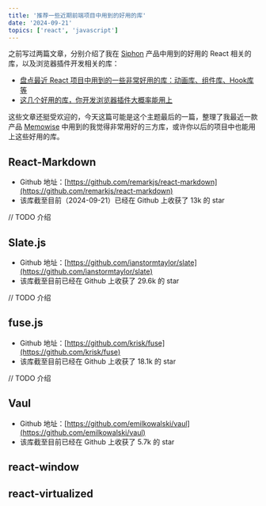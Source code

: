 ```yaml
---
title: '推荐一些近期前端项目中用到的好用的库'
date: '2024-09-21'
topics: ['react', 'javascript']
---
```


之前写过两篇文章，分别介绍了我在 [Siphon](https://siphon.ink) 产品中用到的好用的 React 相关的库，以及浏览器插件开发相关的库：

- [盘点最近 React 项目中用到的一些非常好用的库：动画库、组件库、Hook库等](https://juejin.cn/post/7353138889458810932)
- [这几个好用的库，你开发浏览器插件大概率能用上](https://juejin.cn/post/7415662205615570995)

这些文章还挺受欢迎的，今天这篇可能是这个主题最后的一篇，整理了我最近一款产品 [Memowise](https://memowise.ink) 中用到的我觉得非常用好的三方库，或许你以后的项目中也能用上这些好用的库。

## React-Markdown

- Github 地址：[https://github.com/remarkjs/react-markdown](https://github.com/remarkjs/react-markdown)
- 该库截至目前（2024-09-21）已经在 Github 上收获了 13k 的 star

// TODO 介绍

## Slate.js

- Github 地址：[https://github.com/ianstormtaylor/slate](https://github.com/ianstormtaylor/slate)
- 该库截至目前已经在 Github 上收获了 29.6k 的 star

// TODO 介绍

## fuse.js

- Github 地址：[https://github.com/krisk/fuse](https://github.com/krisk/fuse)
- 该库截至目前已经在 Github 上收获了 18.1k 的 star


// TODO 介绍

## Vaul

- Github 地址：[https://github.com/emilkowalski/vaul](https://github.com/emilkowalski/vaul)
- 该库截至目前已经在 Github 上收获了 5.7k 的 star

## react-window

## react-virtualized